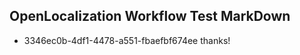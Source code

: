 ## OpenLocalization Workflow Test MarkDown
* 3346ec0b-4df1-4478-a551-fbaefbf674ee thanks!

<!--HONumber=Jul16_HO5-->


